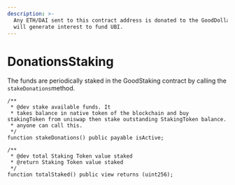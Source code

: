 ```yaml
---
description: >-
  Any ETH/DAI sent to this contract address is donated to the GoodDollar DAO and
  will generate interest to fund UBI.
---
```


# DonationsStaking

The funds are periodically staked in the GoodStaking contract by calling the `stakeDonations`method.

```
/**
 * @dev stake available funds. It
 * takes balance in native token of the blockchain and buy stakingToken from uniswap then stake outstanding StakingToken balance.
 * anyone can call this.
 */
function stakeDonations() public payable isActive;

/**
 * @dev total Staking Token value staked
 * @return Staking Token value staked
 */
function totalStaked() public view returns (uint256);
```
